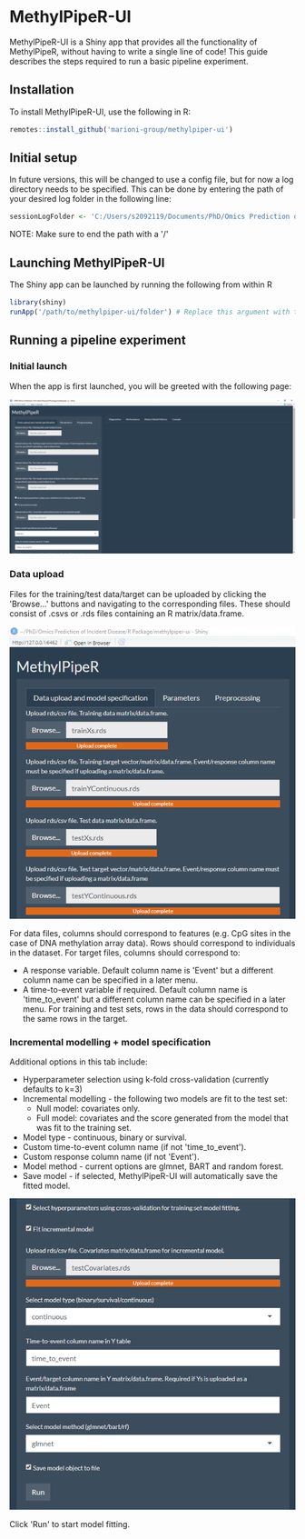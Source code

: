 # MethylPipeR-UI
MethylPipeR-UI is a Shiny app that provides all the functionality of MethylPipeR, without having to write a single line of code!
This guide describes the steps required to run a basic pipeline experiment.

## Installation
To install MethylPipeR-UI, use the following in R:
```r
remotes::install_github('marioni-group/methylpiper-ui')
```

## Initial setup
In future versions, this will be changed to use a config file, but for now a log directory needs to be specified.
This can be done by entering the path of your desired log folder in the following line:
```r
sessionLogFolder <- 'C:/Users/s2092119/Documents/PhD/Omics Prediction of Incident Disease/R Package/MethylPipeR-UI_logs/' # Replace this with your log folder path
```
NOTE: Make sure to end the path with a '/'

## Launching MethylPipeR-UI
The Shiny app can be launched by running the following from within R
```r
library(shiny)
runApp('/path/to/methylpiper-ui/folder') # Replace this argument with the path to the methylpiper-ui folder (where app.R is located)
```

## Running a pipeline experiment
### Initial launch
When the app is first launched, you will be greeted with the following page:

![Initial page](readme_resources/initial.PNG)

### Data upload
Files for the training/test data/target can be uploaded by clicking the 'Browse...' buttons and navigating to the corresponding files.
These should consist of .csvs or .rds files containing an R matrix/data.frame.

![Data upload](readme_resources/data_uploaded.PNG)

For data files, columns should correspond to features (e.g. CpG sites in the case of DNA methylation array data). Rows should correspond to individuals in the dataset.
For target files, columns should correspond to:
* A response variable. Default column name is 'Event' but a different column name can be specified in a later menu.
* A time-to-event variable if required. Default column name is 'time_to_event' but a different column name can be specified in a later menu.
For training and test sets, rows in the data should correspond to the same rows in the target.

### Incremental modelling + model specification
Additional options in this tab include:
* Hyperparameter selection using k-fold cross-validation (currently defaults to k=3)
* Incremental modelling - the following two models are fit to the test set:
    * Null model: covariates only.
    * Full model: covariates and the score generated from the model that was fit to the training set.
* Model type - continuous, binary or survival.
* Custom time-to-event column name (if not 'time_to_event').
* Custom response column name (if not 'Event').
* Model method - current options are glmnet, BART and random forest.
* Save model - if selected, MethylPipeR-UI will automatically save the fitted model.

![Other options](readme_resources/incremental_modelling_and_model_specification.PNG)

Click 'Run' to start model fitting.